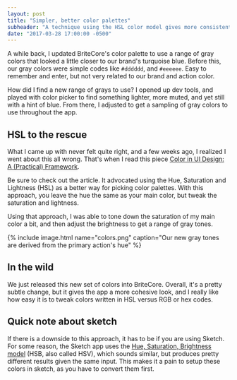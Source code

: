 ```yaml
---
layout: post
title: "Simpler, better color palettes"
subheader: "A technique using the HSL color model gives more consistent, branded results"
date: "2017-03-28 17:00:00 -0500"
---
```


A while back, I updated BriteCore's color palette to use a range of gray colors that looked a little closer to our brand's turquoise blue. Before this, our gray colors were simple codes like `#dddddd`, and `#eeeeee`. Easy to remember and enter, but not very related to our brand and action color.

How did I find a new range of grays to use? I opened up dev tools, and played with color picker to find something lighter, more muted, and yet still with a hint of blue. From there, I adjusted to get a sampling of gray colors to use throughout the app.

## HSL to the rescue

What I came up with never felt quite right, and a few weeks ago, I realized I went about this all wrong. That's when I read this piece [Color in UI Design: A (Practical) Framework](https://medium.com/@erikdkennedy/color-in-ui-design-a-practical-framework-e18cacd97f9e).

Be sure to check out the article. It advocated using the Hue, Saturation and Lightness (HSL) as a better way for picking color palettes. With this approach, you leave the hue the same as your main color, but tweak the saturation and lightness.

Using that approach, I was able to tone down the saturation of my main color a bit, and then adjust the brightness to get a range of gray tones.

{% include image.html name="colors.png" caption="Our new gray tones are derived from the primary action's hue" %}

## In the wild

We just released this new set of colors into BriteCore. Overall, it's a pretty subtle change, but it gives the app a more cohesive look, and I really like how easy it is to tweak colors written in HSL versus RGB or hex codes.

## Quick note about sketch

If there is a downside to this approach, it has to be if you are using Sketch. For some reason, the Sketch app uses the [Hue, Saturation, Brightness model](https://en.wikipedia.org/wiki/HSL_and_HSV) (HSB, also called HSV), which sounds similar, but produces pretty different results given the same input. This makes it a pain to setup these colors in sketch, as you have to convert them first.
